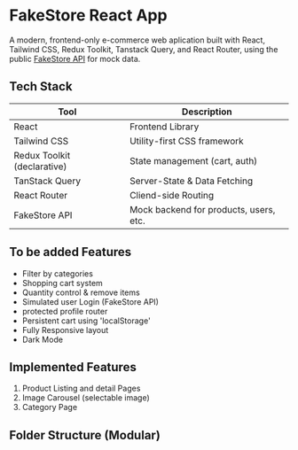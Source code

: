 # FakeStore React App

A modern, frontend-only e-commerce web aplication built with React, Tailwind CSS, Redux Toolkit, Tanstack Query, and React Router, using the public [FakeStore API](https://fakestoreapi.com) for mock data.

## Tech Stack

| Tool                        | Description                            |
| --------------------------- | -------------------------------------- |
| React                       | Frontend Library                       |
| Tailwind CSS                | Utility-first CSS framework            |
| Redux Toolkit (declarative) | State management (cart, auth)          |
| TanStack Query              | Server-State & Data Fetching           |
| React Router                | Cliend-side Routing                    |
| FakeStore API               | Mock backend for products, users, etc. |

## To be added Features

- Filter by categories
- Shopping cart system
- Quantity control & remove items
- Simulated user Login (FakeStore API)
- protected profile router
- Persistent cart using 'localStorage'
- Fully Responsive layout
- Dark Mode

## Implemented Features

1. Product Listing and detail Pages
2. Image Carousel (selectable image)
3. Category Page

## Folder Structure (Modular)
